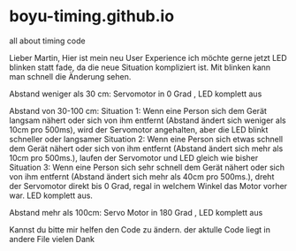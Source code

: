 # boyu-timing.github.io
all about timing code

Lieber Martin,
Hier ist mein neu User Experience
ich möchte gerne jetzt LED blinken statt fade, da die neue Situation kompliziert ist. Mit blinken kann man schnell die Änderung sehen.

Abstand weniger als 30 cm:
Servomotor in 0 Grad , LED komplett aus

Abstand von 30-100 cm:
Situation 1: Wenn eine Person sich dem Gerät langsam nähert oder sich von ihm entfernt (Abstand ändert sich weniger als 10cm pro 500ms),  wird der Servomotor angehalten, aber die LED blinkt schneller oder langsamer 
Situation 2: Wenn eine Person sich etwas schnell dem Gerät nähert oder sich von ihm entfernt (Abstand ändert sich mehr als 10cm pro 500ms.),  laufen der Servomotor und LED gleich wie bisher
Situation 3: Wenn eine Person sich sehr schnell dem Gerät nähert oder sich von ihm entfernt (Abstand ändert sich mehr als 40cm pro 500ms.), dreht der Servomotor direkt bis 0 Grad, regal in welchem Winkel das Motor vorher war. LED komplett aus.

Abstand mehr als 100cm:
Servo Motor in 180 Grad , LED komplett aus


Kannst du bitte mir helfen den Code zu ändern.
der aktulle Code liegt in andere File
vielen Dank
